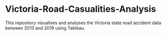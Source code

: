# Victoria-Road-Casualities-Analysis
This repository visualises and analyses the Victoria state road accident data between 2013 and 2019 using Tableau.

